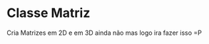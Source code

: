 Classe Matriz
========================
Cria Matrizes em 2D e em 3D ainda não mas logo ira fazer isso =P
